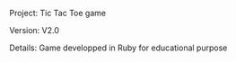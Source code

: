 Project: 
Tic Tac Toe game 

Version:
V2.0

Details:
Game developped in Ruby for educational purpose